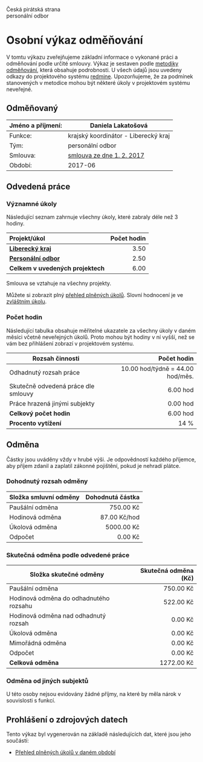 Česká pirátská strana  
personální odbor

Osobní výkaz odměňování
=======================

V tomtu výkazu zveřejňujeme základní informace o vykonané práci a odměňování
podle určité smlouvy. Výkaz je sestaven podle [metodiky odměňování][metodika],
která obsahuje podrobnosti. U všech údajů jsou uvedeny odkazy do projektového
systému [redmine](https://redmine.pirati.cz). Upozorňujeme, že za podmínek
stanovených v metodice mohou být některé úkoly v projektovém systému neveřejné.

Odměňovaný
----------

Jméno a příjmení:                      | Daniela Lakatošová
-----------------------                | --------------------
Funkce:                                | krajský koordinátor - Liberecký kraj
Tým:                                   | personální odbor
Smlouva:                               | [smlouva ze dne 1. 2. 2017][smlouva]
Období:                                | 2017-06


Odvedená práce
--------------

### Významné úkoly

Následující seznam zahrnuje všechny úkoly, které zabraly déle než 3 hodiny.

| Projekt/úkol                      |   Počet hodin |
|:----------------------------------|--------------:|
| **[Liberecký kraj][p86]**         |          3.50 |
| **[Personální odbor][p45]**       |          2.50 |
| **Celkem v uvedených projektech** |          6.00 |

Smlouva se vztahuje na všechny projekty. 

Můžete si zobrazit plný [přehled plněných úkolů][tasklist].
Slovní hodnocení je ve [zvláštním úkolu][hodnoceni].


### Počet hodin

Následující tabulka obsahuje měřitelné ukazatele za všechny úkoly v daném měsíci
včetně neveřejných úkolů. Proto mohou být hodiny v ní vyšší, než se vám bez
přihlášení zobrazí v projektovém systému.

Rozsah činnosti                        | Počet hodin
--------------                         | ----------:
Odhadnutý rozsah práce                 |  10.00 hod/týdně =  44.00 hod/měs.
Skutečně odvedená práce dle smlouvy    |   6.00 hod
Práce hrazená jinými subjekty          |   0.00 hod
**Celkový počet hodin**                |   6.00 hod
**Procento vytížení**                  |   14 %

Odměna
------

Částky jsou uváděny vždy v hrubé výši. Je odpovědností každého příjemce, aby
příjem zdanil a zaplatil zákonné pojištění, pokud je nehradí plátce.

### Dohodnutý rozsah odměny

Složka smluvní odměny                  | Dohodnutá částka
----------------                       | ------------------:
Paušální odměna                        |   750.00 Kč
Hodinová odměna                        |    87.00 Kč/hod
Úkolová odměna                         |  5000.00 Kč
Odpočet                                |     0.00 Kč

### Skutečná odměna podle odvedené práce

Složka skutečné odměny                 | Skutečná odměna (Kč)
---------------------                  | ---------------------:
Paušální odměna                        |   750.00 Kč
Hodinová odměna do odhadnutého rozsahu |   522.00 Kč
Hodinová odměna nad odhadnutý rozsah   |     0.00 Kč
Úkolová odměna                         |     0.00 Kč
Mimořádná odměna                       |     0.00 Kč
Odpočet                                |     0.00 Kč
**Celková odměna**                     |  1272.00 Kč


### Odměna od jiných subjektů

U této osoby nejsou evidovány žádné příjmy, na které by měla nárok v souvislosti s funkcí.


Prohlášení o zdrojových datech
------------------------------

Tento výkaz byl vygenerován na základě následujících dat, které jsou jeho součástí:

* [Přehled plněných úkolů v daném období](user_report.csv)

[hodnoceni]: https://redmine.pirati.cz/issues/
[metodika]: https://redmine.pirati.cz/projects/po/wiki/Odmenovani


[p86]: https://redmine.pirati.cz/time_entries?c[]=project&c[]=user&c[]=activity&c[]=issue&c[]=hours&c[]=cf_16&c[]=spent_on&f[]=spent_on&f[]=user_id&f[]=&op[spent_on]=><&op[user_id]==&utf8=%E2%9C%93&v[spent_on][]=2017-06-01&v[spent_on][]=2017-06-30&v[user_id][]=2&v[user_id][]=7&v[user_id][]=8&f[]=project_id&op[project_id]==&v[project_id][]=86

[p45]: https://redmine.pirati.cz/time_entries?c[]=project&c[]=user&c[]=activity&c[]=issue&c[]=hours&c[]=cf_16&c[]=spent_on&f[]=spent_on&f[]=user_id&f[]=&op[spent_on]=><&op[user_id]==&utf8=%E2%9C%93&v[spent_on][]=2017-06-01&v[spent_on][]=2017-06-30&v[user_id][]=2&v[user_id][]=7&v[user_id][]=8&f[]=project_id&op[project_id]==&v[project_id][]=45



[tasklist]: https://redmine.pirati.cz/time_entries?c[]=project&c[]=user&c[]=activity&c[]=issue&c[]=hours&c[]=cf_16&c[]=spent_on&f[]=spent_on&f[]=user_id&f[]=&op[spent_on]=><&op[user_id]==&utf8=%E2%9C%93&v[spent_on][]=2017-06-01&v[spent_on][]=2017-06-30&v[user_id][]=278

[smlouva]: https://smlouvy.pirati.cz/smlouvy/2017/02/01/kk-lakatosova/
